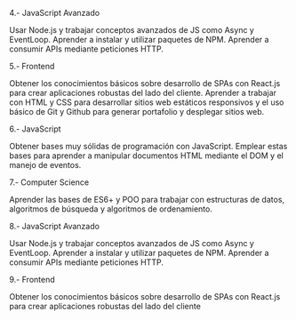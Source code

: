 
4.- JavaScript Avanzado

Usar Node.js y trabajar conceptos avanzados de JS como Async y EventLoop. Aprender a instalar y utilizar paquetes de NPM. Aprender a consumir APIs mediante peticiones HTTP.

5.- Frontend

Obtener los conocimientos básicos sobre desarrollo de SPAs con React.js para crear aplicaciones robustas del lado del cliente. Aprender a trabajar con HTML y CSS para desarrollar sitios web estáticos responsivos y el uso básico de Git y Github para generar portafolio y desplegar sitios web.

6.- JavaScript

Obtener bases muy sólidas de programación con JavaScript. Emplear estas bases para aprender a manipular documentos HTML mediante el DOM y el manejo de eventos.

7.- Computer Science

Aprender las bases de ES6+ y POO para trabajar con estructuras de datos, algoritmos de búsqueda y algoritmos de ordenamiento.

8.- JavaScript Avanzado

Usar Node.js y trabajar conceptos avanzados de JS como Async y EventLoop. Aprender a instalar y utilizar paquetes de NPM. Aprender a consumir APIs mediante peticiones HTTP.

9.- Frontend

Obtener los conocimientos básicos sobre desarrollo de SPAs con React.js para crear aplicaciones robustas del lado del cliente

